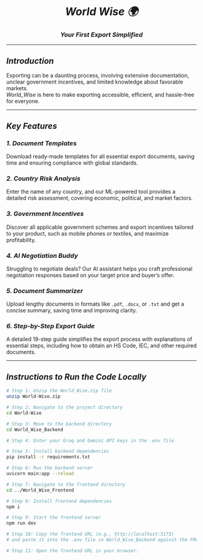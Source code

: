 <div align="center">

# **_World Wise 🌍_**  
### **_Your First Export Simplified_**

</div>

---

## **_Introduction_**  
Exporting can be a daunting process, involving extensive documentation, unclear government incentives, and limited knowledge about favorable markets.  
*World_Wise* is here to make exporting accessible, efficient, and hassle-free for everyone.

---

## **_Key Features_**

### **_1. Document Templates_**  
Download ready-made templates for all essential export documents, saving time and ensuring compliance with global standards.

### **_2. Country Risk Analysis_**  
Enter the name of any country, and our ML-powered tool provides a detailed risk assessment, covering economic, political, and market factors.

### **_3. Government Incentives_**  
Discover all applicable government schemes and export incentives tailored to your product, such as mobile phones or textiles, and maximize profitability.

### **_4. AI Negotiation Buddy_**  
Struggling to negotiate deals? Our AI assistant helps you craft professional negotiation responses based on your target price and buyer’s offer.

### **_5. Document Summarizer_**  
Upload lengthy documents in formats like `.pdf`, `.docx`, or `.txt` and get a concise summary, saving time and improving clarity.

### **_6. Step-by-Step Export Guide_**  
A detailed 19-step guide simplifies the export process with explanations of essential steps, including how to obtain an HS Code, IEC, and other required documents.

---

## **_Instructions to Run the Code Locally_**

```bash
# Step 1: Unzip the World_Wise.zip file
unzip World-Wise.zip

# Step 2: Navigate to the project directory
cd World-Wise

# Step 3: Move to the backend directory
cd World_Wise_Backend

# Step 4: Enter your Groq and Gemini API keys in the .env file

# Step 5: Install backend dependencies
pip install -r requirements.txt

# Step 6: Run the backend server
uvicorn main:app --reload

# Step 7: Navigate to the frontend directory
cd ../World_Wise_Frontend

# Step 8: Install frontend dependencies
npm i

# Step 9: Start the frontend server
npm run dev

# Step 10: Copy the frontend URL (e.g., http://localhost:5173) 
# and paste it into the .env file in World_Wise_Backend against the FRONTEND_URL variable.

# Step 11: Open the frontend URL in your browser.
